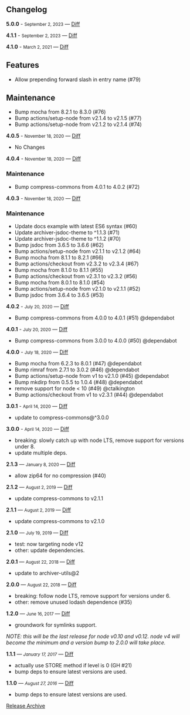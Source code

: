 ## Changelog

**5.0.0** - <small>September 2, 2023</small> — [Diff](https://github.com/archiverjs/node-zip-stream/compare/4.1.1...5.0.0)

**4.1.1** - <small>September 2, 2023</small> — [Diff](https://github.com/archiverjs/node-zip-stream/compare/4.1.0...4.1.1)

**4.1.0** - <small>March 2, 2021</small> — [Diff](https://github.com/archiverjs/node-zip-stream/compare/4.0.5...4.1.0)

## Features

- Allow prepending forward slash in entry name (#79)

## Maintenance

- Bump mocha from 8.2.1 to 8.3.0 (#76)
- Bump actions/setup-node from v2.1.4 to v2.1.5 (#77)
- Bump actions/setup-node from v2.1.2 to v2.1.4 (#74)

**4.0.5** - <small>November 18, 2020</small> — [Diff](https://github.com/archiverjs/node-zip-stream/compare/4.0.4...4.0.5)

- No Changes

**4.0.4** - <small>November 18, 2020</small> — [Diff](https://github.com/archiverjs/node-zip-stream/compare/4.0.3...4.0.4)

### Maintenance

- Bump compress-commons from 4.0.1 to 4.0.2 (#72)

**4.0.3** - <small>November 18, 2020</small> — [Diff](https://github.com/archiverjs/node-zip-stream/compare/4.0.2...4.0.3)

### Maintenance

- Update docs example with latest ES6 syntax (#60)
- Update archiver-jsdoc-theme to ^1.1.3 (#71)
- Update archiver-jsdoc-theme to ^1.1.2 (#70)
- Bump jsdoc from 3.6.5 to 3.6.6 (#62)
- Bump actions/setup-node from v2.1.1 to v2.1.2 (#64)
- Bump mocha from 8.1.1 to 8.2.1 (#66)
- Bump actions/checkout from v2.3.2 to v2.3.4 (#67)
- Bump mocha from 8.1.0 to 8.1.1 (#55)
- Bump actions/checkout from v2.3.1 to v2.3.2 (#56)
- Bump mocha from 8.0.1 to 8.1.0 (#54)
- Bump actions/setup-node from v2.1.0 to v2.1.1 (#52)
- Bump jsdoc from 3.6.4 to 3.6.5 (#53)


**4.0.2** - <small>July 20, 2020</small> — [Diff](https://github.com/archiverjs/node-zip-stream/compare/4.0.1...4.0.2)

* Bump compress-commons from 4.0.0 to 4.0.1 (#51) @dependabot

**4.0.1** - <small>July 20, 2020</small> — [Diff](https://github.com/archiverjs/node-zip-stream/compare/4.0.0...4.0.1)

* Bump compress-commons from 3.0.0 to 4.0.0 (#50) @dependabot

**4.0.0** - <small>July 18, 2020</small> — [Diff](https://github.com/archiverjs/node-zip-stream/compare/3.0.1...4.0.0)

* Bump mocha from 6.2.3 to 8.0.1 (#47) @dependabot
* Bump rimraf from 2.7.1 to 3.0.2 (#46) @dependabot
* Bump actions/setup-node from v1 to v2.1.0 (#45) @dependabot
* Bump mkdirp from 0.5.5 to 1.0.4 (#48) @dependabot
* remove support for node < 10 (#49) @ctalkington
* Bump actions/checkout from v1 to v2.3.1 (#44) @dependabot

**3.0.1** - <small>April 14, 2020</small> — [Diff](https://github.com/archiverjs/node-zip-stream/compare/3.0.0...3.0.1)

- update to compress-commons@^3.0.0

**3.0.0** - <small>April 14, 2020</small> — [Diff](https://github.com/archiverjs/node-zip-stream/compare/2.1.3...3.0.0)

- breaking: slowly catch up with node LTS, remove support for versions under 8.
- update multiple deps.

**2.1.3** — <small> January 8, 2020 </small> — [Diff](https://github.com/archiverjs/node-zip-stream/compare/2.1.0...2.1.3)

- allow zip64 for no compression (#40)

**2.1.2** — <small> August 2, 2019 </small> — [Diff](https://github.com/archiverjs/node-zip-stream/compare/2.1.0...2.1.2)

- update compress-commons to v2.1.1

**2.1.1** — <small> August 2, 2019 </small> — [Diff](https://github.com/archiverjs/node-zip-stream/compare/2.1.0...2.1.1)

- update compress-commons to v2.1.0

**2.1.0** — <small> July 19, 2019 </small> — [Diff](https://github.com/archiverjs/node-zip-stream/compare/2.0.1...2.1.0)

- test: now targeting node v12
- other: update dependencies.

**2.0.1** — <small> August 22, 2018 </small> — [Diff](https://github.com/archiverjs/node-zip-stream/compare/2.0.0...2.0.1)

- update to archiver-utils@2

**2.0.0** — <small> August 22, 2018 </small> — [Diff](https://github.com/archiverjs/node-zip-stream/compare/1.2.0...2.0.0)

- breaking: follow node LTS, remove support for versions under 6.
- other: remove unused lodash dependence (#35)

**1.2.0** — <small> June 16, 2017 </small> — [Diff](https://github.com/archiverjs/node-zip-stream/compare/1.1.1...1.2.0)

- groundwork for symlinks support.

*NOTE: this will be the last release for node v0.10 and v0.12. node v4 will become the minimum and a version bump to 2.0.0 will take place.*

**1.1.1** — <small>_January 17, 2017_</small> — [Diff](https://github.com/archiverjs/node-zip-stream/compare/1.1.0...1.1.1)

- actually use STORE method if level is 0 (GH #21)
- bump deps to ensure latest versions are used.

**1.1.0** — <small>_August 27, 2016_</small> — [Diff](https://github.com/archiverjs/node-zip-stream/compare/1.0.0...1.1.0)

- bump deps to ensure latest versions are used.

[Release Archive](https://github.com/archiverjs/node-zip-stream/releases)
